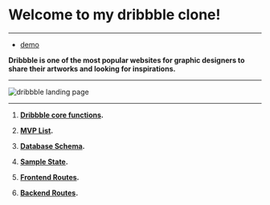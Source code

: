 # Welcome to my dribbble clone!

***
* [demo](https://www.google.com)

****Dribbble is one of the most popular websites for graphic designers to share their artworks and looking for inspirations.****


***
![dribbble landing page](https://res.cloudinary.com/willwang/image/upload/v1606795087/Screen_Shot_2020-11-30_at_19.57.32_PM_bmwgkb.png)
***

1. **[Dribbble core functions](https://github.com/YizheWill/dribbble/wiki/Introduction-of-Dribbble).**

2. **[MVP List](https://github.com/YizheWill/dribbble/wiki/MVP-List).**

3. **[Database Schema](https://github.com/YizheWill/dribbble/wiki/Database-Schema).**

4. **[Sample State](https://github.com/YizheWill/dribbble/wiki/Sample-State).**

4. **[Frontend Routes](https://github.com/YizheWill/dribbble/wiki/Frontend-Routes).**

5. **[Backend Routes](https://github.com/YizheWill/dribbble/wiki/Backend-Routes).**

